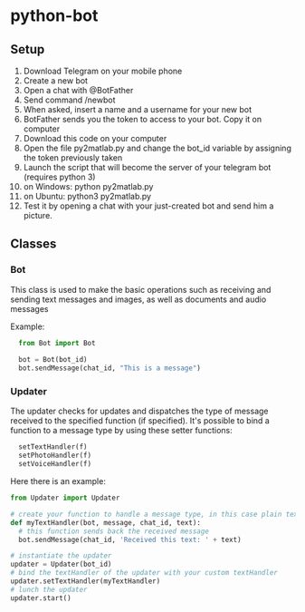 # python-bot #

## Setup ##
1. Download Telegram on your mobile phone
2. Create a new bot
  1. Open a chat with @BotFather
  2. Send command /newbot
  3. When asked, insert a name and a username for your new bot
  4. BotFather sends you the token to access to your bot. Copy it on computer
2. Download this code on your computer
3. Open the file py2matlab.py and change the bot_id variable by assigning the token previously taken
4. Launch the script that will become the server of your telegram bot (requires python 3)
  1. on Windows: python py2matlab.py
  2. on Ubuntu: python3 py2matlab.py
5. Test it by opening a chat with your just-created bot and send him a picture.

## Classes ##

### Bot ###
This class is used to make the basic operations such as receiving and sending text messages and images, as well as documents and audio messages

Example:
```python
  from Bot import Bot
  
  bot = Bot(bot_id)
  bot.sendMessage(chat_id, "This is a message")
```

### Updater ###
The updater checks for updates and dispatches the type of message received to the specified function (if specified).
It's possible to bind a function to a message type by using these setter functions:
```python
  setTextHandler(f)
  setPhotoHandler(f)
  setVoiceHandler(f)
```

Here there is an example:
```python
from Updater import Updater

# create your function to handle a message type, in this case plain text
def myTextHandler(bot, message, chat_id, text):
  # this function sends back the received message
  bot.sendMessage(chat_id, 'Received this text: ' + text)

# instantiate the updater
updater = Updater(bot_id)
# bind the textHandler of the updater with your custom textHandler
updater.setTextHandler(myTextHandler)
# lunch the updater
updater.start()
```